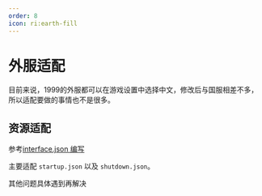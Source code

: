 ```yaml
---
order: 8
icon: ri:earth-fill
---
```

# 外服适配

目前来说，1999的外服都可以在游戏设置中选择中文，修改后与国服相差不多，所以适配要做的事情也不是很多。

## 资源适配

参考[interface.json 编写](./interface.md#resource)

主要适配 `startup.json` 以及 `shutdown.json`。

其他问题具体遇到再解决
